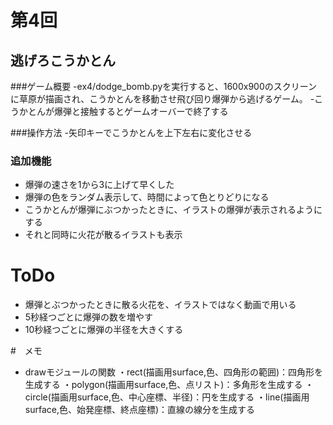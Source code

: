 # 第4回
## 逃げろこうかとん
###ゲーム概要
-ex4/dodge_bomb.pyを実行すると、1600x900のスクリーンに草原が描画され、こうかとんを移動させ飛び回り爆弾から逃げるゲーム。
-こうかとんが爆弾と接触するとゲームオーバーで終了する

###操作方法
-矢印キーでこうかとんを上下左右に変化させる

### 追加機能
- 爆弾の速さを1から3に上げて早くした
- 爆弾の色をランダム表示して、時間によって色とりどりになる
- こうかとんが爆弾にぶつかったときに、イラストの爆弾が表示されるようにする
- それと同時に火花が散るイラストも表示


# ToDo
- 爆弾とぶつかったときに散る火花を、イラストではなく動画で用いる
- 5秒経つごとに爆弾の数を増やす
- 10秒経つごとに爆弾の半径を大きくする

#　メモ
- drawモジュールの関数
  ・rect(描画用surface,色、四角形の範囲)：四角形を生成する
  ・polygon(描画用surface,色、点リスト)：多角形を生成する
  ・circle(描画用surface,色、中心座標、半径)：円を生成する
  ・line(描画用surface,色、始発座標、終点座標)：直線の線分を生成する